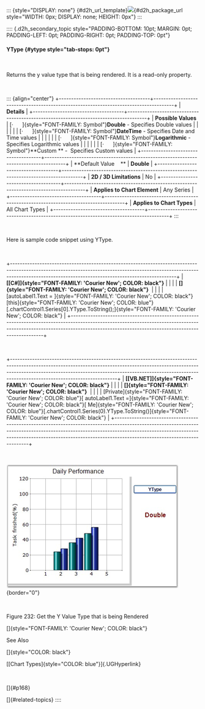 ::: {style="DISPLAY: none"}
[](ms-xhelp:///?Id=d2h_url_template){#d2h_url_template}![](!package_url!){#d2h_package_url style="WIDTH: 0px; DISPLAY: none; HEIGHT: 0px"}
:::

:::: {.d2h_secondary_topic style="PADDING-BOTTOM: 10pt; MARGIN: 0pt; PADDING-LEFT: 0pt; PADDING-RIGHT: 0pt; PADDING-TOP: 0pt"}
#### YType {#ytype style="tab-stops: 0pt"}

 

Returns the y value type that is being rendered. It is a read-only property.

 

::: {align="center"}
+-------------------------------------+--------------------------------------------------------------------------------------+
| **Details**                                                                                                                |
+-------------------------------------+--------------------------------------------------------------------------------------+
| **Possible Values**                 | [·      ]{style="FONT-FAMILY: Symbol"}**Double** - Specifies Double values           |
|                                     |                                                                                      |
|                                     | [·      ]{style="FONT-FAMILY: Symbol"}**DateTime** - Specifies Date and Time values  |
|                                     |                                                                                      |
|                                     | [·      ]{style="FONT-FAMILY: Symbol"}**Logarithmic** - Specifies Logarithmic values |
|                                     |                                                                                      |
|                                     | [·      ]{style="FONT-FAMILY: Symbol"}**Custom ** -  Specifies Custom values         |
+-------------------------------------+--------------------------------------------------------------------------------------+
| **Default Value    **               | **Double**                                                                           |
+-------------------------------------+--------------------------------------------------------------------------------------+
| **2D / 3D Limitations**             | No                                                                                   |
+-------------------------------------+--------------------------------------------------------------------------------------+
| **Applies to Chart Element**        | Any Series                                                                           |
+-------------------------------------+--------------------------------------------------------------------------------------+
| **Applies to Chart Types**          | All Chart Types                                                                      |
+-------------------------------------+--------------------------------------------------------------------------------------+
:::

 

Here is sample code snippet using YType.

 

+-------------------------------------------------------------------------------------------------------------------------------------------------------------------------------------------------------------------------------+
| **[\[C#\]]{style="FONT-FAMILY: 'Courier New'; COLOR: black"}**                                                                                                                                                                |
|                                                                                                                                                                                                                               |
| **[]{style="FONT-FAMILY: 'Courier New'; COLOR: black"}**                                                                                                                                                                      |
|                                                                                                                                                                                                                               |
| [autoLabel1.Text = ]{style="FONT-FAMILY: 'Courier New'; COLOR: black"}[this]{style="FONT-FAMILY: 'Courier New'; COLOR: blue"}[.chartControl1.Series\[0\].YType.ToString();]{style="FONT-FAMILY: 'Courier New'; COLOR: black"} |
+-------------------------------------------------------------------------------------------------------------------------------------------------------------------------------------------------------------------------------+

 

+-------------------------------------------------------------------------------------------------------------------------------------------------------------------------------------------------------------------------------------------------------------------------------------+
| **[\[VB.NET\]]{style="FONT-FAMILY: 'Courier New'; COLOR: black"}**                                                                                                                                                                                                                  |
|                                                                                                                                                                                                                                                                                     |
| **[]{style="FONT-FAMILY: 'Courier New'; COLOR: black"}**                                                                                                                                                                                                                            |
|                                                                                                                                                                                                                                                                                     |
| [Private]{style="FONT-FAMILY: 'Courier New'; COLOR: blue"}[ autoLabel1.Text =]{style="FONT-FAMILY: 'Courier New'; COLOR: black"}[ Me]{style="FONT-FAMILY: 'Courier New'; COLOR: blue"}[.chartControl1.Series(0).YType.ToString()]{style="FONT-FAMILY: 'Courier New'; COLOR: black"} |
+-------------------------------------------------------------------------------------------------------------------------------------------------------------------------------------------------------------------------------------------------------------------------------------+

 

![](ImagesExt/image84_232.jpg){border="0"}

 

Figure 232: Get the Y Value Type that is being Rendered

[]{style="FONT-FAMILY: 'Courier New'; COLOR: black"} 

See Also

[]{style="COLOR: black"}

[[Chart Types]{style="COLOR: blue"}]{.UGHyperlink}

 

[]{#p168} 

[]{#related-topics}
::::
